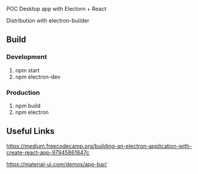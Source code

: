 POC Desktop app with Electorn + React

Distribution with electron-builder

## Build

### Development

1. npm start
2. npm electron-dev

### Production
1. npm build
2. npm electron

## Useful Links
https://medium.freecodecamp.org/building-an-electron-application-with-create-react-app-97945861647c

https://material-ui.com/demos/app-bar/
